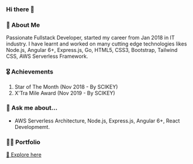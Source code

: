 ### Hi there 👋

<!--
**1vipulp/1vipulp** is a ✨ _special_ ✨ repository because its `README.md` (this file) appears on your GitHub profile.

Here are some ideas to get you started:

- 🔭 I’m currently working on ...
- 🌱 I’m currently learning ...
- 👯 I’m looking to collaborate on ...
- 🤔 I’m looking for help with ...
- 💬 Ask me about ...
- 📫 How to reach me: ...
- 😄 Pronouns: ...
- ⚡ Fun fact: ...
-->

### 🚀 About Me

Passionate Fullstack Developer, started my career from Jan 2018 in IT industry. I have learnt and worked on many cutting edge technologies likes Node.js, Angular 6+, Express.js, Go, HTML5, CSS3, Bootstrap, Tailwind CSS, AWS Serverless Framework.

### 🎖 Achievements

1. Star of The Month (Nov 2018 - By SCIKEY)
2. X'Tra Mile Award (Nov 2019 - By SCIKEY)

### 💬 Ask me about...

- AWS Serverless Architecture, Node.js, Express.js, Angular 6+, React Developmemt.

### 👨‍💻 Portfolio

[🔗 Explore here](https://1vipulp.github.io/)


